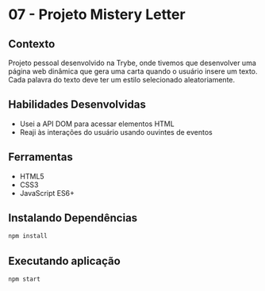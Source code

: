 # 07 - Projeto Mistery Letter

## Contexto

Projeto pessoal desenvolvido na Trybe, onde tivemos que desenvolver uma página web dinâmica que gera uma carta quando o usuário insere um texto. Cada palavra do texto deve ter um estilo selecionado aleatoriamente.

## Habilidades Desenvolvidas

* Usei a API DOM para acessar elementos HTML
* Reaji às interações do usuário usando ouvintes de eventos

## Ferramentas

* HTML5
* CSS3
* JavaScript ES6+

## Instalando Dependências

``` bash
npm install
``` 

## Executando aplicação

  ``` bash
  npm start
  ```

